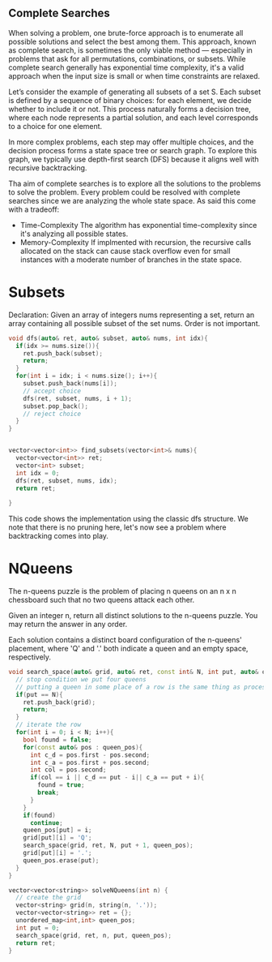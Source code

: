 ## Complete Searches
When solving a problem, one brute-force approach is to enumerate all possible solutions and select the best among them. This approach, known as complete search, is sometimes the only viable method — especially in problems that ask for all permutations, combinations, or subsets. While complete search generally has exponential time complexity, it's a valid approach when the input size is small or when time constraints are relaxed.

Let’s consider the example of generating all subsets of a set S. Each subset is defined by a sequence of binary choices: for each element, we decide whether to include it or not. This process naturally forms a decision tree, where each node represents a partial solution, and each level corresponds to a choice for one element.

In more complex problems, each step may offer multiple choices, and the decision process forms a state space tree or search graph. To explore this graph, we typically use depth-first search (DFS) because it aligns well with recursive backtracking.

Tha aim of complete searches is to explore all the solutions to the problems to solve the problem. Every problem could be resolved with complete searches since we are analyzing the whole state space. As said this come with a tradeoff:
- Time-Complexity The algorithm has exponential time-complexity since it's analyzing all possible states.
- Memory-Complexity If implmented with recursion, the recursive calls allocated on the stack can cause stack overflow even for small instances with a moderate number of branches in the state space.
  


# Subsets
Declaration: Given an array of integers nums representing a set, return an array containing all possible subset of the set nums. Order is not important.
```cpp
void dfs(auto& ret, auto& subset, auto& nums, int idx){
  if(idx >= nums.size()){
    ret.push_back(subset);
    return;
  }
  for(int i = idx; i < nums.size(); i++){
    subset.push_back(nums[i]);
    // accept choice
    dfs(ret, subset, nums, i + 1);
    subset.pop_back();
    // reject choice
  }
}


vector<vector<int>> find_subsets(vector<int>& nums){
  vector<vector<int>> ret;
  vector<int> subset;
  int idx = 0;
  dfs(ret, subset, nums, idx);
  return ret;
  
}
```
This code shows the implementation using the classic dfs structure.
We note that there is no pruning here, let's now see a problem where backtracking comes into play.

# NQueens
The n-queens puzzle is the problem of placing n queens on an n x n chessboard such that no two queens attack each other.

Given an integer n, return all distinct solutions to the n-queens puzzle. You may return the answer in any order.

Each solution contains a distinct board configuration of the n-queens' placement, where 'Q' and '.' both indicate a queen and an empty space, respectively.

```cpp
void search_space(auto& grid, auto& ret, const int& N, int put, auto& queen_pos){
  // stop condition we put four queens 
  // putting a queen in some place of a row is the same thing as processing the row itself
  if(put == N){
    ret.push_back(grid);
    return;
  }
  // iterate the row
  for(int i = 0; i < N; i++){
    bool found = false;
    for(const auto& pos : queen_pos){
      int c_d = pos.first - pos.second;
      int c_a = pos.first + pos.second;
      int col = pos.second;
      if(col == i || c_d == put - i|| c_a == put + i){
        found = true;
        break;
      }
    }
    if(found)
      continue;
    queen_pos[put] = i;
    grid[put][i] = 'Q';
    search_space(grid, ret, N, put + 1, queen_pos);
    grid[put][i] = '.';
    queen_pos.erase(put);
  }
}

vector<vector<string>> solveNQueens(int n) {
  // create the grid
  vector<string> grid(n, string(n, '.'));
  vector<vector<string>> ret = {};
  unordered_map<int,int> queen_pos;
  int put = 0;
  search_space(grid, ret, n, put, queen_pos);
  return ret;
}

```







